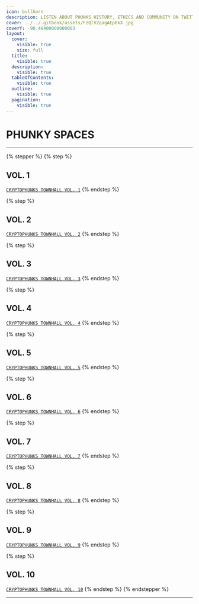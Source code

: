 ```yaml
---
icon: bullhorn
description: LISTEN ABOUT PHUNKS HISTORY, ETHICS AND COMMUNITY ON TWITTER
cover: ../../.gitbook/assets/FzQlVZqagAEp8kX.jpg
coverY: -98.46400000000003
layout:
  cover:
    visible: true
    size: full
  title:
    visible: true
  description:
    visible: true
  tableOfContents:
    visible: true
  outline:
    visible: true
  pagination:
    visible: true
---
```


# PHUNKY SPACES

***

{% stepper %}
{% step %}
## VOL. 1

[`CRYPTOPHUNKS TOWNHALL VOL. 1`](https://twitter.com/i/spaces/1eaKbrXLayBKX)
{% endstep %}

{% step %}
## VOL. 2

[`CRYPTOPHUNKS TOWNHALL VOL. 2`](https://twitter.com/i/spaces/1zqKVPVjAwaJB)
{% endstep %}

{% step %}
## VOL. 3

[`CRYPTOPHUNKS TOWNHALL VOL. 3`](https://twitter.com/i/spaces/1lDGLnmAPDkxm)
{% endstep %}

{% step %}
## VOL. 4

[`CRYPTOPHUNKS TOWNHALL VOL. 4`](https://twitter.com/i/spaces/1nAJErMqoPnxL)
{% endstep %}

{% step %}
## VOL. 5

[`CRYPTOPHUNKS TOWNHALL VOL. 5`](https://twitter.com/i/spaces/1MnxnpaZlpNGO?s=20)
{% endstep %}

{% step %}
## VOL. 6

[`CRYPTOPHUNKS TOWNHALL VOL. 6`](https://twitter.com/i/spaces/1PlKQpYokMkxE)
{% endstep %}

{% step %}
## VOL. 7

[`CRYPTOPHUNKS TOWNHALL VOL. 7`](https://twitter.com/i/spaces/1zqKVPrXDqLJB)
{% endstep %}

{% step %}
## VOL. 8

[`CRYPTOPHUNKS TOWNHALL VOL. 8`](https://twitter.com/i/spaces/1YpKkgNPOEYKj)
{% endstep %}

{% step %}
## VOL. 9

[`CRYPTOPHUNKS TOWNHALL VOL. 9`](https://twitter.com/i/spaces/1rmGPkznWEnKN?s=20)
{% endstep %}

{% step %}
## VOL. 10

[`CRYPTOPHUNKS TOWNHALL VOL. 10`](https://twitter.com/i/spaces/1PlJQppPNvaGE?s=20)
{% endstep %}
{% endstepper %}

***

